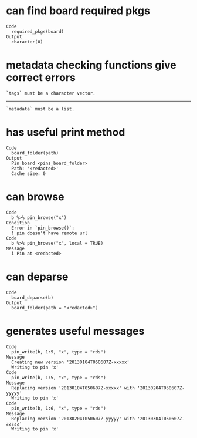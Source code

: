 # can find board required pkgs

    Code
      required_pkgs(board)
    Output
      character(0)

# metadata checking functions give correct errors

    `tags` must be a character vector.

---

    `metadata` must be a list.

# has useful print method

    Code
      board_folder(path)
    Output
      Pin board <pins_board_folder>
      Path: '<redacted>'
      Cache size: 0

# can browse

    Code
      b %>% pin_browse("x")
    Condition
      Error in `pin_browse()`:
      ! pin doesn't have remote url
    Code
      b %>% pin_browse("x", local = TRUE)
    Message
      i Pin at <redacted>

# can deparse

    Code
      board_deparse(b)
    Output
      board_folder(path = "<redacted>")

# generates useful messages

    Code
      pin_write(b, 1:5, "x", type = "rds")
    Message
      Creating new version '20130104T050607Z-xxxxx'
      Writing to pin 'x'
    Code
      pin_write(b, 1:5, "x", type = "rds")
    Message
      Replacing version '20130104T050607Z-xxxxx' with '20130204T050607Z-yyyyy'
      Writing to pin 'x'
    Code
      pin_write(b, 1:6, "x", type = "rds")
    Message
      Replacing version '20130204T050607Z-yyyyy' with '20130304T050607Z-zzzzz'
      Writing to pin 'x'

